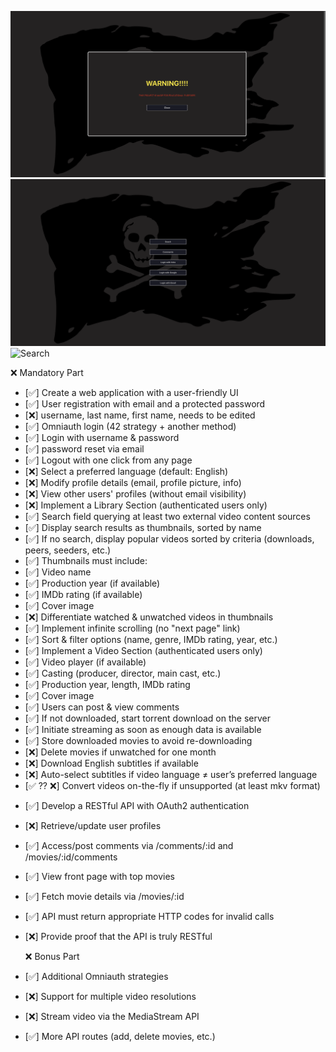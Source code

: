 ![EducationalPurpose](./doc/educationalPurpose.png)
![Login](./doc/login.png)
![Search](./doc/search.png)

❌ Mandatory Part

- [✅] Create a web application with a user-friendly UI
- [✅] User registration with email and a protected password
- [❌] username, last name, first name, needs to be edited
- [✅] Omniauth login (42 strategy + another method)
- [✅] Login with username & password
- [✅] password reset via email
- [✅] Logout with one click from any page
- [❌] Select a preferred language (default: English)
- [❌] Modify profile details (email, profile picture, info)
- [❌] View other users' profiles (without email visibility)
- [❌] Implement a Library Section (authenticated users only)
- [✅] Search field querying at least two external video content sources
- [✅] Display search results as thumbnails, sorted by name
- [✅] If no search, display popular videos sorted by criteria (downloads, peers, seeders, etc.)
- [✅] Thumbnails must include:
- [✅] Video name
- [✅] Production year (if available)
- [✅] IMDb rating (if available)
- [✅] Cover image
- [❌] Differentiate watched & unwatched videos in thumbnails
- [✅] Implement infinite scrolling (no "next page" link)
- [✅] Sort & filter options (name, genre, IMDb rating, year, etc.)
- [✅] Implement a Video Section (authenticated users only)
- [✅] Video player (if available)
- [✅] Casting (producer, director, main cast, etc.)
- [✅] Production year, length, IMDb rating
- [✅] Cover image
- [✅] Users can post & view comments
- [✅] If not downloaded, start torrent download on the server
- [✅] Initiate streaming as soon as enough data is available
- [✅] Store downloaded movies to avoid re-downloading
- [❌] Delete movies if unwatched for one month
- [❌] Download English subtitles if available
- [❌] Auto-select subtitles if video language ≠ user’s preferred language
- [✅ ?? ❌] Convert videos on-the-fly if unsupported (at least mkv format) 
<!-- TODO  archive.org use mp4 always. there is no point for this check-->
- [✅] Develop a RESTful API with OAuth2 authentication
- [❌] Retrieve/update user profiles
- [✅] Access/post comments via /comments/:id and /movies/:id/comments
- [✅] View front page with top movies
- [✅] Fetch movie details via /movies/:id
- [✅] API must return appropriate HTTP codes for invalid calls
- [❌] Provide proof that the API is truly RESTful

  ❌ Bonus Part

- [✅] Additional Omniauth strategies
- [❌] Support for multiple video resolutions
- [❌] Stream video via the MediaStream API
- [✅] More API routes (add, delete movies, etc.)
